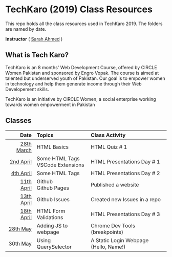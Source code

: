 # TechKaro (2019) Class Resources

This repo holds all the class resources used in TechKaro 2019. The folders are named by date.

**Instructor** ( [Sarah Ahmed](https://www.linkedin.com/in/sarahsga/) )

## What is Tech Karo?
TechKaro is an 8 months' Web Development Course, offered by CIRCLE Women Pakistan and sponsored by Engro Vopak. The course is aimed at talented but underserved youth of Pakistan. Our goal is to empower women in technology and help them generate income through their Web Developement skills.

TechKaro is an initiative by CIRCLE Women, a social enterprise working towards women empowerment in Pakistan

## Classes

| Date          | Topics        | Class Activity  |
| -------------: |:-------------| :-----|
| [28th March](https://github.com/sarahsga/tk19-class-resources/tree/master/2019-03-28)    | HTML Basics | HTML Quiz # 1 |
| [2nd April](https://github.com/sarahsga/tk19-class-resources/tree/master/2019-04-02) | Some HTML Tags<br>VSCode Extensions | HTML Presentations Day # 1 |
| [4th April](https://github.com/sarahsga/tk19-class-resources/tree/master/2019-04-04) | Some HTML Tags<br> | HTML Presentations Day # 2 |
| [11th April](https://github.com/sarahsga/tk19-class-resources/tree/master/2019-04-11) | Github<br> Github Pages | Published a website |
| [13th April](https://github.com/sarahsga/tk19-class-resources/tree/master/2019-04-13) | Github Issues | Created new Issues in a repo |
| [18th April](https://github.com/sarahsga/tk19-class-resources/tree/master/2019-04-18) | HTML Form Validations | HTML Presentations Day # 3 |
| [28th May](https://github.com/sarahsga/tk19-class-resources/tree/master/2019-05-28) | Adding JS to webpage | Chrome Dev Tools (breakpoints) |
| [30th May](https://github.com/sarahsga/tk19-class-resources/tree/master/2019-05-30) | Using QuerySelector | A Static Login Webpage (Hello, Name!) |
